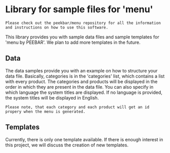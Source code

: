 # Library for sample files for 'menu'

```Please check out the peekbar/menu repository for all the information and instructions on how to use this software.```

This library provides you with sample data files and sample templates for 'menu by PEEBAR'. We plan to add more templates in the future.

## Data

The data samples provide you with an example on how to structure your data file. Basically, categories is in the 'categories' list, which contains a list with every product. The categories and products will be displayed in the order in which they are present in the data file. You can also specify in which language the system titles are displayed. If no language is provided, the system titles will be displayed in English.

```Please note, that each category and each product will get an id propery when the menu is generated.```

## Templates

Currently, there is only one template available. If there is enough interest in this project, we will discuss the creation of new templates.